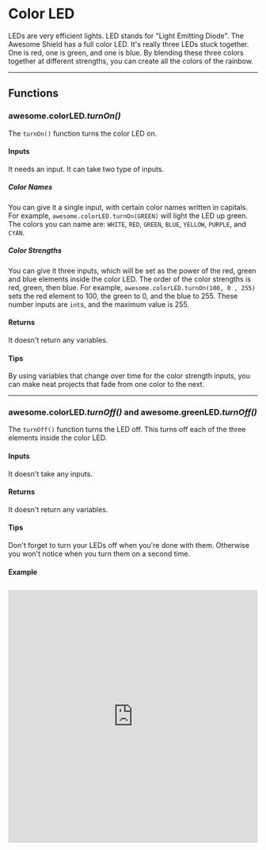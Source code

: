 # Color LED

LEDs are very efficient lights. LED stands for "Light Emitting Diode". The Awesome Shield has a full color LED. It's really three LEDs stuck together. One is red, one is green, and one is blue. By blending these three colors together at different strengths, you can create all the colors of the rainbow.

***

## Functions

### awesome.colorLED.*turnOn()*

The `turnOn()` function turns the color LED on.

#### Inputs
It needs an input. It can take two type of inputs.

##### Color Names
You can give it a single input, with certain color names written in capitals. For example, `awesome.colorLED.turnOn(GREEN)` will light the LED up green. The colors you can name are: `WHITE`, `RED`, `GREEN`, `BLUE`, `YELLOW`, `PURPLE`, and `CYAN`.

##### Color Strengths
You can give it three inputs, which will be set as the power of the red, green and blue elements inside the color LED. The order of the color strengths is red, green, then blue. For example, `awesome.colorLED.turnOn(100, 0 , 255)` sets the red element to 100, the green to 0, and the blue to 255. These number inputs are `int`s, and the maximum value is 255.

#### Returns
It doesn't return any variables.

#### Tips

By using variables that change over time for the color strength inputs, you can make neat projects that fade from one color to the next.

***

### awesome.colorLED.*turnOff()* and awesome.greenLED.*turnOff()*

The `turnOff()` function turns the LED off. This turns off each of the three elements inside the color LED.

#### Inputs
It doesn't take any inputs.

#### Returns
It doesn't return any variables.

#### Tips
Don't forget to turn your LEDs off when you're done with them. Otherwise you won't notice when you turn them on a second time.

#### Example
<iframe style="height: 510px; width: 100%; margin: 10px 0 10px;" allowTransparency="true" src="https://codebender.cc/embed/sketch:70635" frameborder="0"></iframe>

